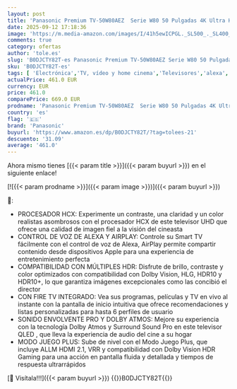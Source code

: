 ```yaml
---
layout: post
title: 'Panasonic Premium TV-50W80AEZ  Serie W80 50 Pulgadas 4K Ultra HD QLED Smart TV  2024  Fire TV  Dolby Vision y Atmos  Modo De Juego Extremo  Control por Voz de Alexa  Airplay  Negro'
date: 2025-09-12 17:18:36
image: 'https://m.media-amazon.com/images/I/41h5ewICPGL._SL500_._SL400_.jpg'
comments: true
category: ofertas
author: 'tole.es'
slug: 'B0DJCTY82T-es Panasonic Premium TV-50W80AEZ Serie W80 50 Pulgadas 4K...'
sku: 'B0DJCTY82T-es'
tags: [ 'Electrónica','TV, vídeo y home cinema','Televisores','alexa','panasonic','🇪🇸', ]
actualPrice: 461.0 EUR
currency: EUR
price: 461.0
comparePrice: 669.0 EUR
prodname: 'Panasonic Premium TV-50W80AEZ  Serie W80 50 Pulgadas 4K Ultra HD QLED Smart TV  2024  Fire TV  Dolby Vision y Atmos  Modo De Juego Extremo  Control por Voz de Alexa  Airplay  Negro'
country: 'es'
flag: '🇪🇸'
brand: 'Panasonic'
buyurl: 'https://www.amazon.es/dp/B0DJCTY82T/?tag=tolees-21'
descuento: '31.09'
average: '461.0'
---
```


Ahora mismo tienes [{{< param title >}}]({{< param buyurl >}}) en el siguiente enlace!

[![{{< param prodname >}}]({{< param image >}})]({{< param buyurl >}})

🔎:

- PROCESADOR HCX: Experimente un contraste, una claridad y un color realistas asombrosos con el procesador HCX de este televisor UHD que ofrece una calidad de imagen fiel a la visión del cineasta
- CONTROL DE VOZ DE ALEXA Y AIRPLAY: Controle su Smart TV fácilmente con el control de voz de Alexa, AirPlay permite compartir contenido desde dispositivos Apple para una experiencia de entretenimiento perfecta
- COMPATIBILIDAD CON MÚLTIPLES HDR: Disfrute de brillo, contraste y color optimizados con compatibilidad con Dolby Vision, HLG, HDR10 y HDR10+, lo que garantiza imágenes excepcionales como las concibió el director
- CON FIRE TV INTEGRADO: Vea sus programas, películas y TV en vivo al instante con la pantalla de inicio intuitiva que ofrece recomendaciones y listas personalizadas para hasta 6 perfiles de usuario
- SONIDO ENVOLVENTE PRO Y DOLBY ATMOS: Mejore su experiencia con la tecnología Dolby Atmos y Surround Sound Pro en este televisor QLED , que lleva la experiencia de audio del cine a su hogar
- MODO JUEGO PLUS: Sube de nivel con el Modo Juego Plus, que incluye ALLM HDMI 2.1, VRR y compatibilidad con Dolby Vision HDR Gaming para una acción en pantalla fluida y detallada y tiempos de respuesta ultrarrápidos

[🛒 Visítala!!!]({{< param buyurl >}})
{{<world>}}B0DJCTY82T{{</world>}}
